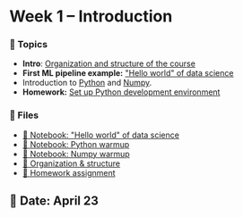 # Week 1 – Introduction

### 🧠 Topics
- **Intro**: [Organization and structure of the course](intro.md)
- **First ML pipeline example:** ["Hello world" of data science](hello_world.ipynb)
- Introduction to [Python](python_warmup.ipynb) and [Numpy](numpy_warmup.ipynb).
- **Homework:** [Set up Python development environment](week1_hw_python_env.md)



### 📂 Files
- [📘 Notebook: "Hello world" of data science](hello_world.ipynb)
- [📘 Notebook: Python warmup](python_warmup.ipynb)
- [📘 Notebook: Numpy warmup](python_warmup.ipynb)
- [📝 Organization & structure](week1_hw_python_env.md)
- [📝 Homework assignment](week1_hw_python_env.md)

## 📅 Date: April 23